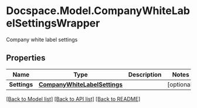 # Docspace.Model.CompanyWhiteLabelSettingsWrapper
Company white label settings

## Properties

Name | Type | Description | Notes
------------ | ------------- | ------------- | -------------
**Settings** | [**CompanyWhiteLabelSettings**](CompanyWhiteLabelSettings.md) |  | [optional] 

[[Back to Model list]](../README.md#documentation-for-models) [[Back to API list]](../README.md#documentation-for-api-endpoints) [[Back to README]](../README.md)

